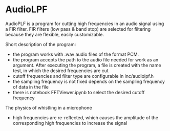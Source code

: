 # AudioLPF
AudioPLF is a program for cutting high frequencies in an audio signal using a FIR filter.
FIR filters (low pass & band stop) are selected for filtering because they are flexible, easily customizable.

Short description of the program:
- the program works with .wav audio files of the format PCM.
- the program accepts the path to the audio file needed for work as an argument. After executing the program, a file is created with the name test, in which the desired frequencies are cut
- cutoff frequencies and filter type are configurable in inc/audioipf.h
- the sampling frequency is not fixed depends on the sampling frequency of data in the file
- there is notebook FFTViewer.ipynb to select the desired cutoff frequency

The physics of whistling in a microphone
- high frequencies are re-reflected, which causes the amplitude of the corresponding high frequencies to increase the signal
